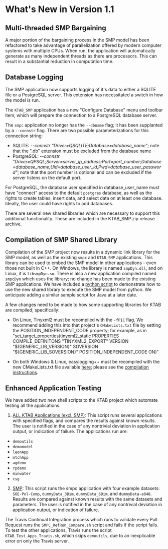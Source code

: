 # What's New in Version 1.1

## Multi-threaded SMP Bargaining ##
A major portion of the bargaining process in the SMP model has been refactored to take advantage of parallelization offered by modern computer systems with multiple CPUs. When run, the application will automatically generate as many independent threads as there are processors. This can result in a substantial reduction in computation time.

## Database Logging
The SMP application now supports logging of it's data to either a SQLITE file or a PostgreSQL server. This extension has necessitated a switch in how the model is run.

The `KTAB_SMP` application has a new "Configure Database" menu and toolbar item, which will prepare the connection to a PostgreSQL database server.

The `smpc` application no longer has the `--dbname` flag; it has been supplanted by a `--connstr` flag. There are two possible parameterizations for this connection string:

- SQLITE: *--connstr "Driver=QSQLITE;Database=database_name"*; note that the ".db" extension must be excluded from the database name
- PostgreSQL: *--connstr "Driver=QPSQL;Server=server_ip_address;Port=port_number;Database=database_name;Uid=database_user_id;Pwd=database_user_password"*; note that the port number is optional and can be excluded if the server listens on the default port.

For PostgreSQL, the database user specified in database_user_name must have "connect" access to the default `postgres` database, as well as the rights to create tables, insert data, and select data on at least one database. Ideally, the user could have rights to add databases.

There are several new shared libraries which are necessary to support this additional functionality. These are included in the KTAB_SMP.zip release archive.


## Compilation of SMP Shared Library
Compilation of the SMP project now results in a dynamic link library for the SMP model, as well as the existing `smpc` and `KTAB_SMP` applications. This library can be used to embed the SMP model in other applications - even those not built in C++. On Windows, the library is named `smpDyn.dll`, and on Linux, it is `libsmpDyn.so`. There is also a new application compiled named `smpcDyn` which uses the library; no change has been made to the existing SMP applications. We have included a [python script](./examples/smp/pySMP.py) to demonstrate how to use the new shared library to execute the SMP model from python. We anticipate adding a similar sample script for Java at a later date.

A few changes need to be made to how some supporting libraries for KTAB are compiled; specifically:

- On Linux, Tinyxml2 must be recompiled with the `-fPIC` flag. We recommend adding this into that project's `CMakeLists.txt` file by setting the POSITION_INDEPENDENT_CODE property; for example, as in "set_target_properties(tinyxml2_static PROPERTIES COMPILE_DEFINITONS "TINYXML2_EXPORT" VERSION "${GENERIC_LIB_VERSION}" SOVERSION "${GENERIC_LIB_SOVERSION}" POSITION_INDEPENDENT_CODE ON)"

- On both Windows & Linux, easylogging++ must be recompiled with the new CMakeLists.txt file available [here](./easyloggingpp/CMakeLists.txt); please see the [compilation instructions](./easyloggingpp/compiling_elpp.md).


## Enhanced Application Testing ##
We have added two new shell scripts to the KTAB project which automate testing all the applications.

1. [ALL KTAB Applications (excl. SMP)](./KTAB_Test_Apps.sh): This script runs several applications with specified flags, and compares the results against known results. The user is notified in the case of any nontrivial deviation in application output, or indication of failure. The applications run are:
- `demoutils`
- `demomodel`
- `leonApp`
- `mtchApp`
- `agdemo`
- `rpdemo`
- `minwater`
- `csg`
2. [SMP](./examples/smp/SMPC_RefRuns_Compare.sh): This script runs the smpc application with four example datasets: `SOE-Pol-Comp`, `dummyData_3Dim`, `dummyData_6Dim`, and `dummyData-a040`. Results are compared against known results with the same datasets and parameters. The user is notified in the case of any nontrivial deviation in application output, or indication of failure.

The Travis Continual Integration process which runs to validate every Pull Request runs the `SMPC_RefRun_Compare.sh` script and fails if the script fails.  To test the other applications, Travis runs the script `KTAB_Test_Apps_Travis.sh`, which skips `demoutils`, due to an inexplicable error on only the Travis server.
